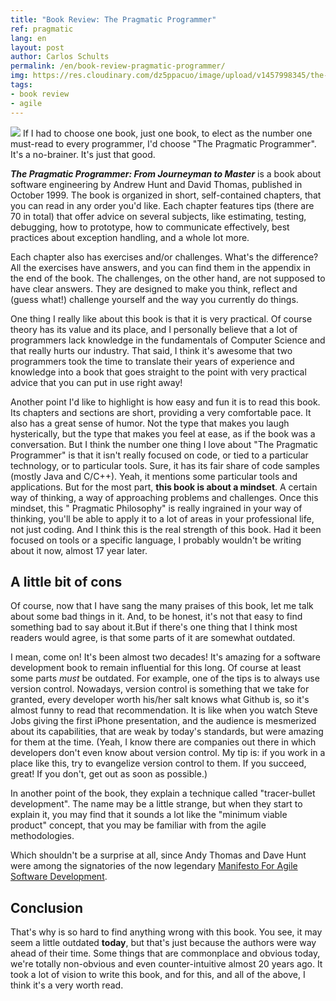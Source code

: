```yaml
---
title: "Book Review: The Pragmatic Programmer"
ref: pragmatic
lang: en
layout: post
author: Carlos Schults
permalink: /en/book-review-pragmatic-programmer/
img: https://res.cloudinary.com/dz5ppacuo/image/upload/v1457998345/the-pragmatic-programmer-review-min_tulprt.png
tags:
- book review
- agile
---
```

![](https://res.cloudinary.com/dz5ppacuo/image/upload/v1457998345/the-pragmatic-programmer-review-min_tulprt.png)
If I had to choose one book, just one book, to elect as the number one must-read to every programmer, I'd choose "The Pragmatic Programmer". It's a no-brainer. It's just that good. 
<!--more-->

***The Pragmatic Programmer: From Journeyman to Master*** is a book about software engineering by Andrew Hunt and David Thomas, published in October 1999. The book is organized in short, self-contained chapters, that you can read in any order you'd like. Each chapter features tips (there are 70 in total) that offer advice on several subjects, like estimating, testing, debugging, how to prototype, how to communicate effectively, best practices about exception handling, and a whole lot more. 

Each chapter also has exercises and/or challenges. What's the difference? All the exercises have answers, and you can find them in the appendix in the end of the book. The challenges, on the other hand, are not supposed to have clear answers. They are designed to make you think, reflect and (guess what!) challenge yourself and the way you currently do things. 

One thing I really like about this book is that it is very practical. Of course theory has its value and its place, and I personally believe that a lot of programmers lack knowledge in the fundamentals of Computer Science and that really hurts our industry. That said, I think it's awesome that two programmers took the time to translate their years of experience and knowledge into a book that goes straight to the point with very practical advice that you can put in use right away! 

Another point I'd like to highlight is how easy and fun it is to read this book. Its chapters and sections are short, providing a very comfortable pace. It also has a great sense of humor. Not the type that makes you laugh hysterically, but the type that makes you feel at ease, as if the book was a conversation. But I think the number one thing I love about "The Pragmatic Programmer" is that it isn't really focused on code, or tied to a particular technology, or to particular tools. Sure, it has its fair share of code samples (mostly Java and C/C++). Yeah, it mentions some particular tools and applications. But for the most part, **this book is about a mindset**. A certain way of thinking, a way of approaching problems and challenges. Once this mindset, this "
Pragmatic Philosophy" is really ingrained in your way of thinking, you'll be able to apply it to a lot of areas in your professional life, not just coding. And I think this is the real strength of this book. Had it been focused on tools or a specific language, I probably wouldn't be writing about it now, almost 17 year later. 

## A little bit of cons ##

Of course, now that I have sang the many praises of this book, let me talk about some bad things in it. And, to be honest, it's not that easy to find something bad to say about it.But if there's one thing that I think most readers would agree, is that some parts of it are somewhat outdated. 

I mean, come on! It's been almost two decades! It's amazing for a software development book to remain influential for this long. Of course at least some parts *must* be outdated. For example, one of the tips is to always use version control. Nowadays, version control is something that we take for granted, every developer worth his/her salt knows what Github is, so it's almost funny to read that recommendation. It is like when you watch Steve Jobs giving the first iPhone presentation, and the audience is mesmerized about its capabilities, that are weak by today's standards, but were amazing for them at the time. (Yeah, I know there are companies out there in which developers don't even know about version control. My tip is: if you work in a place like this, try to evangelize version control to them. If you succeed, great! If you don't, get out as soon as possible.) 

In another point of the book, they explain a technique called "tracer-bullet development". The name may be a little strange, but when they start to explain it, you may find that it sounds a lot like the "minimum viable product" concept, that you may be familiar with from the agile methodologies. 

Which shouldn't be a surprise at all, since Andy Thomas and Dave Hunt were among the signatories of the now legendary [Manifesto For Agile Software Development](https://agilemanifesto.org/). 

## Conclusion ##

That's why is so hard to find anything wrong with this book. You see, it may seem a little outdated **today**, but that's just because the authors were way ahead of their time. Some things that are commonplace and obvious today, we're totally non-obvious and even counter-intuitive almost 20 years ago. It took a lot of vision to write this book, and for this, and all of the above, I think it's a very worth read.
